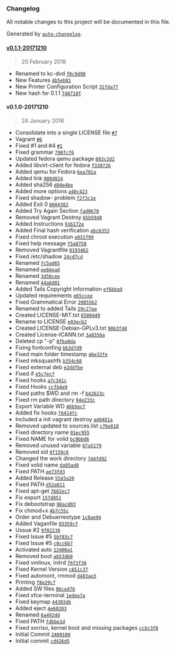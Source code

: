 ### Changelog
All notable changes to this project will be documented in this file.

Generated by [`auto-changelog`](https://github.com/CookPete/auto-changelog).

#### [v0.1.1-20171210](https://github.com/andrespavez/kc-dvd/compare/v0.1.0-20171210...v0.1.1-20171210)
> 20 February 2018
- Renamed to kc-dvd [`f0c9d98`](https://github.com/andrespavez/kc-dvd/commit/f0c9d98169076cacc940c2f79d6508c810d0dc50)
- New Features [`4b5eb81`](https://github.com/andrespavez/kc-dvd/commit/4b5eb818750f287e7c0d8ca0d0d1b57d614119b1)
- New Printer Configuration Script [`31fda77`](https://github.com/andrespavez/kc-dvd/commit/31fda772f5ff39ce84b69b9e21cf0b36df2df2a8)
- New hash for 0.1.1 [`748710f`](https://github.com/andrespavez/kc-dvd/commit/748710f65e1eaee6c5c235d0bce514121f274ee9)

#### v0.1.0-20171210
> 24 January 2018
- Consolidate into a single LICENSE file [`#7`](https://github.com/andrespavez/kc-dvd/pull/7)
- Vagrant [`#6`](https://github.com/andrespavez/kc-dvd/pull/6)
- Fixed #1  and #4 [`#1`](https://github.com/andrespavez/kc-dvd/issues/1)
- Fixed grammar [`798fcf6`](https://github.com/andrespavez/kc-dvd/commit/798fcf6181d2eab439e505a4502a70850033f380)
- Updated fedora qemu package  [`602c2d2`](https://github.com/andrespavez/kc-dvd/commit/602c2d215c0ccd11bc546fa5bdf87a4a855d277e)
- Added libvirt-client for fedora [`f338726`](https://github.com/andrespavez/kc-dvd/commit/f338726cf22107982932dfb8bd9ad3ec8c6f3f79)
- Added qemu for Fedora [`6ea701a`](https://github.com/andrespavez/kc-dvd/commit/6ea701a44fad0cae55a2a0aa29bbd0bcb426f952)
- Added link [`008d824`](https://github.com/andrespavez/kc-dvd/commit/008d824858731f39aafcbd725f15801d6573c2f3)
- Added sha256 [`d04e4be`](https://github.com/andrespavez/kc-dvd/commit/d04e4be612be7b36bd7c45b3c55689f77f42e0a1)
- Added more options [`a40c423`](https://github.com/andrespavez/kc-dvd/commit/a40c42364e4ce1229c033de83b922683f678268e)
- Fixed shadow- problem [`f2f3c1e`](https://github.com/andrespavez/kc-dvd/commit/f2f3c1edd2120b5e63b6be44dba3f89aa443a796)
- Added Exit 0 [`8604382`](https://github.com/andrespavez/kc-dvd/commit/86043828bd4a3b43956679cea4579a306c2d2bb0)
- Added Try Again Section [`fad0670`](https://github.com/andrespavez/kc-dvd/commit/fad0670002699b6ddb5e6a2473ec23fa8cc1d0f0)
- Removed Vagrant Destroy [`65b59d8`](https://github.com/andrespavez/kc-dvd/commit/65b59d8bb6fbaba1339d5f69dcd08e014e1ddf1c)
- Added Instructions [`916172e`](https://github.com/andrespavez/kc-dvd/commit/916172e386af92259c824b2894e15871316034e0)
- Added Final hash verification [`abc6353`](https://github.com/andrespavez/kc-dvd/commit/abc6353c0305eeab497b0ed6a1f30361f1736e22)
- Fixed chroot execution [`e031f99`](https://github.com/andrespavez/kc-dvd/commit/e031f990b8471dbbda5a100536fd23da706a1ae5)
- Fixed help message [`f5a8758`](https://github.com/andrespavez/kc-dvd/commit/f5a87587e0895ec413ea88682f54ff2bb2d41988)
- Removed Vagrantfile [`0193462`](https://github.com/andrespavez/kc-dvd/commit/0193462952892364a772eb51f8d94ba9386ab006)
- Fixed /etc/shadow [`24cd7cd`](https://github.com/andrespavez/kc-dvd/commit/24cd7cd0ceb08c896e9b350668baa73f2997b220)
- Renamed [`fc5ad65`](https://github.com/andrespavez/kc-dvd/commit/fc5ad656e5460601501d445cac9d5c2b404a92b4)
- Renamed [`ee84ead`](https://github.com/andrespavez/kc-dvd/commit/ee84ead9c136ee0e26dad911f06984038333e83e)
- Renamed [`3d58cee`](https://github.com/andrespavez/kc-dvd/commit/3d58cee130d1ec8c9ae0a14fb7077932b59b5429)
- Renamed [`44a8d01`](https://github.com/andrespavez/kc-dvd/commit/44a8d01467fd25cf728b61cda5d305f50fa28107)
- Added Tails Copyright Information [`ef6bba9`](https://github.com/andrespavez/kc-dvd/commit/ef6bba942043423973cd289cd3dc1f9e7cd731ef)
- Updated requirements [`e65ccee`](https://github.com/andrespavez/kc-dvd/commit/e65ccee6c9e082041028058f03baa18f0e78db3a)
- Fixed Grammatical Error [`20855b2`](https://github.com/andrespavez/kc-dvd/commit/20855b28a7209e962f21da1cf294786a6a0c06a4)
- Renamed to added Tails [`29c27aa`](https://github.com/andrespavez/kc-dvd/commit/29c27aa7a4f2ec8ff391e95ef641418fecf0e64f)
- Created LICENSE-MIT.txt [`6580449`](https://github.com/andrespavez/kc-dvd/commit/658044982e1d691e1eb370a03c0618bbdc74b44c)
- Rename to LICENSE [`e03ecb2`](https://github.com/andrespavez/kc-dvd/commit/e03ecb2cd4b196065f6585ab28b491488cc74450)
- Created LICENSE-Debian-GPLv3.txt [`90b3f48`](https://github.com/andrespavez/kc-dvd/commit/90b3f48f893441553bca1c98aa41b77ddd6766a8)
- Created License-ICANN.txt [`3a8356a`](https://github.com/andrespavez/kc-dvd/commit/3a8356a8f55b74d3a65a7abaf2eebca83cc1892b)
- Deleted cp &quot;-p&quot; [`8fba0da`](https://github.com/andrespavez/kc-dvd/commit/8fba0dafbca3e8183c1f8597d0959cf0d00ca9a3)
- Fixing fontconfing [`bb3d7d9`](https://github.com/andrespavez/kc-dvd/commit/bb3d7d9675bb479a12aa56160a66a12596d22907)
- Fixed main folder timestamp [`46e32fe`](https://github.com/andrespavez/kc-dvd/commit/46e32fecf6af7802c1619e1894e0f1d64083f0de)
- Fixed mksquashfs [`b354c68`](https://github.com/andrespavez/kc-dvd/commit/b354c68993b7fb7de136ed7e4fe6be7ac48eac40)
- Fixed external deb [`e2ddfbe`](https://github.com/andrespavez/kc-dvd/commit/e2ddfbe0b7d2abb70a052a3d988a858f8fb39883)
- Fixed if [`e5c7ecf`](https://github.com/andrespavez/kc-dvd/commit/e5c7ecfaa974c01e7dd0136a3bac2fccf632e31d)
- Fixed hooks [`a7c341c`](https://github.com/andrespavez/kc-dvd/commit/a7c341cb28ae5bb1aac791c411188789033248a2)
- Fixed Hooks [`ccfb4e9`](https://github.com/andrespavez/kc-dvd/commit/ccfb4e962d72745938a927e0d5e12f88a1ffd678)
- Fixed paths $WD and rm -f [`b42623c`](https://github.com/andrespavez/kc-dvd/commit/b42623caa91ab562cc16d57a537cee3b6c623dba)
- Fixed rm path directory [`94e233c`](https://github.com/andrespavez/kc-dvd/commit/94e233c1b8b8a406f3a2ced47cb337602a8810bd)
- Export Variable WD [`46b9acf`](https://github.com/andrespavez/kc-dvd/commit/46b9acfbd40feb34ca492f6c79057a62ceac7ba9)
- Added fix hooks [`f6414fc`](https://github.com/andrespavez/kc-dvd/commit/f6414fc45ed4b183e3bfa62692e965b69bfa1cc8)
- Included a init vagrant destroy [`a40481a`](https://github.com/andrespavez/kc-dvd/commit/a40481a4eaefc42f4a39309b52c5c28459352a2d)
- Removed updated to sources.list [`c76e818`](https://github.com/andrespavez/kc-dvd/commit/c76e818159d159629400033e833317812c0ef5e8)
- Fixed directory name [`01ec955`](https://github.com/andrespavez/kc-dvd/commit/01ec955057db62c86e4acbf814483b378a375ca9)
- Fixed NAME for volid [`bc9bbd6`](https://github.com/andrespavez/kc-dvd/commit/bc9bbd68e62d0d9939bc35771f7ffd434c39231e)
- Removed unused variable [`87a5179`](https://github.com/andrespavez/kc-dvd/commit/87a5179649d777667863781e4a0740d74eec0ee5)
- Removed sid [`9f159c6`](https://github.com/andrespavez/kc-dvd/commit/9f159c60734d3cc9cded71e3485f237e609a5f12)
- Changed the work directory [`744fd92`](https://github.com/andrespavez/kc-dvd/commit/744fd9285f89d10e4b0d5d84d58de6a2e0524614)
- Fixed volid name [`da95ad0`](https://github.com/andrespavez/kc-dvd/commit/da95ad02fd32171a54c662dbec62d4258e0fe41f)
- Fixed PATH [`ae73fd3`](https://github.com/andrespavez/kc-dvd/commit/ae73fd33d5fb52127adbfa8bd18cec2c03871a29)
- Added Release [`5543a20`](https://github.com/andrespavez/kc-dvd/commit/5543a20d6c48712d9b09d9b76e2065d9fb4e4749)
- Fixed PATH [`d52a011`](https://github.com/andrespavez/kc-dvd/commit/d52a0118569677ecf59f8cca619d7c8341f35e10)
- Fixed apt-get [`7682ec7`](https://github.com/andrespavez/kc-dvd/commit/7682ec71f6fcd1b8331e528a63cac63710cc3ea0)
- Fix export [`157d851`](https://github.com/andrespavez/kc-dvd/commit/157d851f50a723a17336579f435c9e112d659fac)
- Fix debootstrap [`98acd03`](https://github.com/andrespavez/kc-dvd/commit/98acd03381f6e71e3a9c74f32883bad8e647ac55)
- Fix chmod+x [`4b7c55c`](https://github.com/andrespavez/kc-dvd/commit/4b7c55c58deabe87fe6e9c102afaee3bafbbeaae)
- Order and Debuerreotype [`1c8ae94`](https://github.com/andrespavez/kc-dvd/commit/1c8ae949e9a387783e8c5f32c254f06a416716c9)
- Added Vaganfile [`03359cf`](https://github.com/andrespavez/kc-dvd/commit/03359cf6fdde71e3f3f794cf17b425b5444ba8b0)
- Ussue #2 [`9f02230`](https://github.com/andrespavez/kc-dvd/commit/9f0223002a31de1a50dcd21b8aeaa8101678ef27)
- Fixed Issue #5 [`5bf83c7`](https://github.com/andrespavez/kc-dvd/commit/5bf83c7bb02fc055d37e368a4fd3e767f816a13d)
- Fixed Issue #5 [`c0cc6b7`](https://github.com/andrespavez/kc-dvd/commit/c0cc6b701f39a95a5f7c515ed1c9a59f3c07c288)
- Activated auto  [`12d00a1`](https://github.com/andrespavez/kc-dvd/commit/12d00a1b475e5063e76a575014edcb010db9827b)
- Removed boot [`ab53d60`](https://github.com/andrespavez/kc-dvd/commit/ab53d6074a1d1c72f0269768d80246f00ad175b6)
- Fixed vmlinux, initrd [`f6f2f36`](https://github.com/andrespavez/kc-dvd/commit/f6f2f3606c8ca343e492e1cfb8ca951e547ace12)
- Fixed Kernel Version [`c651c37`](https://github.com/andrespavez/kc-dvd/commit/c651c3716bee72e717ab4e7dd5b8dc20c63d216f)
- Fixed automont, rmmod [`d483ae3`](https://github.com/andrespavez/kc-dvd/commit/d483ae39630935d88f21e96f5326965d7f45350e)
- Printing [`f8e29cf`](https://github.com/andrespavez/kc-dvd/commit/f8e29cf9ac65b60719ffae63e38bcab2b9147686)
- Added SW files [`06ced76`](https://github.com/andrespavez/kc-dvd/commit/06ced768dd46449dd3a545ca11b91e3cd24951f9)
- Fixed xfce-terminal [`1edea7a`](https://github.com/andrespavez/kc-dvd/commit/1edea7a6d45689e4317fff1291705237c36bdbb6)
- Fixed keymap [`44303db`](https://github.com/andrespavez/kc-dvd/commit/44303db28b12891dfa5b56fe8a34121006ac3b5b)
- Added eject [`4e60203`](https://github.com/andrespavez/kc-dvd/commit/4e602033ce4a6980cef2a9ad2456898ba6d925c0)
- Renamed [`8a492dd`](https://github.com/andrespavez/kc-dvd/commit/8a492dda3cdd45acf84c69b9e3c4ee4859ab2dde)
- Fixed PATH [`fdbbe1d`](https://github.com/andrespavez/kc-dvd/commit/fdbbe1de64cdcf287d390098fb7436411e787e20)
- Fixed xorriso, kernel boot and missing packages [`ccbc3f8`](https://github.com/andrespavez/kc-dvd/commit/ccbc3f856364e6e0f36ef001b8ac0676a1e2cff6)
- Initial Commit [`2409100`](https://github.com/andrespavez/kc-dvd/commit/240910033a9ddd6c007100afd914c816364dd1a0)
- Initial commit [`cd426d5`](https://github.com/andrespavez/kc-dvd/commit/cd426d5eaa3461c4139e7db3c4093d952ce594b7)

